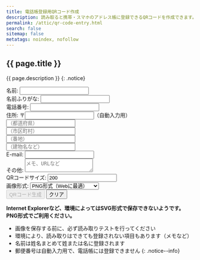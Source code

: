 ```yaml
---
title: 電話帳登録用QRコード作成
description: 読み取ると携帯・スマホのアドレス帳に登録できるQRコードを作成できます。
permalink: /attic/qr-code-entry.html
search: false
sitemap: false
metatags: noindex, nofollow
---
```

## {{ page.title }}

{{ page.description }}
{: .notice}

<form id="qr-code-entry" class="form-mimic">
<div class="fullname">
<div id="section-name">
    <label for="NAME1">名前:</label>
	<input type="text" id="name" value="" placeholder="" />
</div>
<div id="section-kana">
	<label for="NAME2">名前ふりがな:</label>
	<input type="text" id="kana" value="" placeholder="" />
</div>
</div>
<div id="section-tel">
	<label for="TEL1">電話番号:</label>
	<input type="text" id="tel" value="" placeholder="" />
</div>
<div class="h-adr">
<div id="section-zip">
    <span class="p-country-name" style="display:none;">Japan</span>
	住所:
  〒<input type="text" id="zipcode" class="p-postal-code" maxlength="8" />（自動入力用）<br>
</div>
<div id="section-adr1">
  <input type="text" id="pref" class="p-region" placeholder="（都道府県）" />
</div>
<div id="section-adr2">
    <input type="text" id="city" class="p-locality" placeholder="（市区町村）" />
</div>
<div id="section-adr3">
  <input type="text" id="street" class="p-street-address" placeholder="（番地）" />
</div>
<div id="section-adr4">
  <input type="text" id="extend-add" class="p-extended-address" placeholder="（建物名など）" />
</div>
</div>
<div id="section-mail">
	<label for="MAIL1">E-mail:</label>
	<input type="text" id="mail" value="" placeholder="" />
</div>
<div id="section-memo">
	<label for="note">その他:</label>
	<textarea type="textarea" id="note" value="" placeholder="メモ、URLなど"></textarea>
</div>
<div id="section-qrsize">
	<label for="qrsize">QRコードサイズ:</label>
	<input type="text" id="qrsize" value="200" />
</div>
<div id="section-qrformat">
	<label for="qrformat">画像形式:</label>
	<select id="qrformat" name="qrformat">
	<option value="png">PNG形式（Webに最適）</option>
	<option value="svg">SVG形式（印刷物に最適）</option>
	</select>
</div>
<div id="g-recaptcha"></div>
<div id="section-button">
	<input id="create_qr_entry" type="button" value="QRコード生成" class="recaptcha generate btn btn--primary" disabled />
    <input id="reset_qr_entry" type="reset" value="クリア" class="btn" />
</div>
<div id="qr_add"></div>
</form>

**Internet Explorerなど、環境によってはSVG形式で保存できないようです。PNG形式でご利用ください。**
+ 画像を保存する前に、必ず読み取りテストを行ってください
+ 環境により、読み取りはできても登録されない項目もあります（メモなど）
+ 名前は姓名まとめて姓または名に登録されます
+ 郵便番号は自動入力用で、電話帳には登録できません
{: .notice--info}